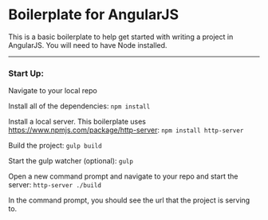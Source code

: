 Boilerplate for AngularJS
=========================

This is a basic boilerplate to help get started with writing a project in AngularJS.
You will need to have Node installed.

--------------------

<h3>Start Up:</h3>

Navigate to your local repo

Install all of the dependencies:
`npm install`

Install a local server. This boilerplate uses https://www.npmjs.com/package/http-server:
`npm install http-server`

Build the project:
`gulp build`

Start the gulp watcher (optional):
`gulp`

Open a new command prompt and navigate to your repo and start the server:
`http-server ./build`

In the command prompt, you should see the url that the project is serving to.